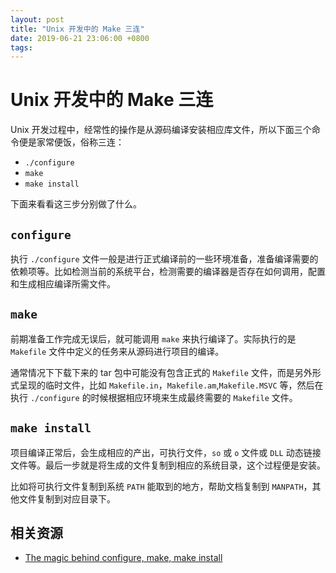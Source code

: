 ```yaml
---
layout: post
title: "Unix 开发中的 Make 三连"
date: 2019-06-21 23:06:00 +0800
tags: 
---
```

    
# Unix 开发中的 Make 三连

Unix 开发过程中，经常性的操作是从源码编译安装相应库文件，所以下面三个命令便是家常便饭，俗称三连：

- `./configure`
- `make`
- `make install`

下面来看看这三步分别做了什么。

## `configure`

执行 `./configure` 文件一般是进行正式编译前的一些环境准备，准备编译需要的依赖项等。比如检测当前的系统平台，检测需要的编译器是否存在如何调用，配置和生成相应编译所需文件。

## `make`

前期准备工作完成无误后，就可能调用 `make` 来执行编译了。实际执行的是 `Makefile` 文件中定义的任务来从源码进行项目的编译。

通常情况下下载下来的 tar 包中可能没有包含正式的 `Makefile` 文件，而是另外形式呈现的临时文件，比如 `Makefile.in`，`Makefile.am`,`Makefile.MSVC` 等，然后在执行 `./configure` 的时候根据相应环境来生成最终需要的 `Makefile` 文件。

## `make install`

项目编译正常后，会生成相应的产出，可执行文件，`so` 或 `o` 文件或 `DLL` 动态链接文件等。最后一步就是将生成的文件复制到相应的系统目录，这个过程便是安装。

比如将可执行文件复制到系统 `PATH` 能取到的地方，帮助文档复制到 `MANPATH`，其他文件复制到对应目录下。


## 相关资源

- [The magic behind configure, make, make install](https://thoughtbot.com/blog/the-magic-behind-configure-make-make-install)
    